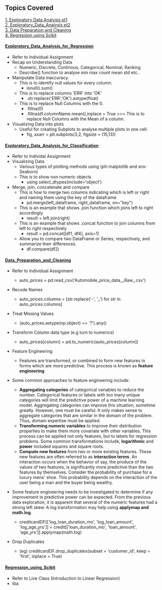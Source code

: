 <!-- Revision Section Starts -->
## Topics Covered


<!-- Add link to the sections -->
[1. Exploratory Data Analysis pt1](#Exploratory_Data_Analysis_for_Regression) <br>
[2. Exploratory_Data_Analysis pt2](#Exploratory_Data_Analysis_for_Classification) <br>
[3. Data Preparation and Cleaning](#Data_Preparation_and_Cleaning) <br>
[4. Regression using Scikit](#Regression_using_Scikit) <br>

<!-- ABOUT Section Ends -->


#### [Exploratory_Data_Analysis_for_Regression](https://github.com/mommafish/BCG_Rise/tree/main/ML_Library/Intro_to_ML/1130_Exploratory_Data_Analysis_(EDA)_for_regression_1)
* Refer to Individual Assignment
* Recap on Understanding Data
    * Numeric, Discrete, Continous, Categorical, Nominal, Ranking
    * Describe() function to analyse min max count mean std etc..
* Manipulate Data inaccuracy.
    * This is to identify null values for every column.
        * isnull().sum() 
    * This is to replace columns 'ERR' into 'OK'
        * .str.replace('ERR','OK').astype(float)
    * This is to replace Null Columns with the 0.
        * .fillna(0)
        * .fillna(df.columnName.mean(),inplace = True >>> This is to replace Null Columns with the Mean of a column.
* Visualizing Data into plots
    * Useful for creating Subplots to analyse multiple plots in one cell.
        * fig, axarr = plt.subplots(3,2, figsize = (15,13))


#### [Exploratory_Data_Analysis_for_Classification](https://github.com/mommafish/BCG_Rise/tree/main/ML_Library/Intro_to_ML/1201_Exploratory_Data_Analysis_(EDA)_for_Classification_pt2)
* Refer to Individal Assignment
* Visualizing Data
    * Various types of plotting methods using (plt-matplotlib and sns-Seaborn)
    * This is to show non numeric objects
        * using select_dtypes(include='object')
* Merge, join, concatenate and compare
    * This is how to merge two columns indicating which is left or right and naming them using the key of the dataframe
        * pd.merge(left_dataframe, right_dataframe, on="key")
    * This is an example that shows .join function which joins left to right accordingly.
        * result = left.join(right)
    * This is an example that shows .concat function to join columns from left to right respectively
        * result = pd.concat([df1, df4], axis=1)
    * Allow you to compare two DataFrame or Series, respectively, and summarize their differences.
        * df.compare(df2) 


#### [Data_Preparation_and_Cleaning](https://github.com/mommafish/BCG_Rise/tree/main/ML_Library/Intro_to_ML/1202_Data_Preparation_and_Cleaning)
* Refer to Individual Assignment
    * auto_prices = pd.read_csv('Automobile_price_data__Raw_.csv')
* Recode Names
    * auto_prices.columns = [str.replace('-', '_') for str in auto_prices.columns]
* Treat Missing Values
    * (auto_prices.astype(np.object) == '?').any()
* Transform Column data type (e.g turn to numerics)
    * auto_prices[column] = pd.to_numeric(auto_prices[column])

* Feature Engineering
    * Features are transformed, or combined to form new features in forms which are more predictive. This process is known as **feature engineering**
* Some common approaches to feature engineering include:
    * **Aggregating categories** of categorical variables to reduce the number. Categorical features or labels with too many unique categories will limit the predictive power of a machine learning model. Aggregating categories can improve this situation, sometime greatly. However, one must be careful. It only makes sense to aggregate categories that are similar in the domain of the problem. Thus, domain expertise must be applied. 
    * **Transforming numeric variables** to improve their distribution properties to make them more covariate with other variables. This process can be applied not only features, but to labels for regression problems. Some common transformations include, **logarithmic** and **power** included squares and square roots. 
    * **Compute new features** from two or more existing features. These new features are often referred to as **interaction terms**. An interaction occurs when the behavior of say, the produce of the values of two features, is significantly more predictive than the two features by themselves. Consider the probability of purchase for a luxury mens' shoe. This probability depends on the interaction of the user being a man and the buyer being wealthy.
* Some feature engineering needs to be investigated to determine if any improvement in predictive power can be expected. From the previous data exploration, it is apparent that several of the numeric features had a strong left skew. A log transformation may help using **applymap and math.log**.
    * creditcardDF[['log_loan_duration_mo', 'log_loan_amount', 'log_age_yrs']] = credit[['loan_duration_mo', 'loan_amount', 'age_yrs']].applymap(math.log)

* Drop Duplicates
    * (eg) creditcardDF.drop_duplicates(subset = 'customer_id', keep = 'first', inplace = True)

#### [Regression_using_Scikit](https://github.com/mommafish/BCG_Rise/tree/main/ML_Library/Intro_to_ML/1206_Regression_using_Scikit)
* Refer to Live Class (Introduction to Linear Regression)
* tba



<!-- Revision Section Ends -->
